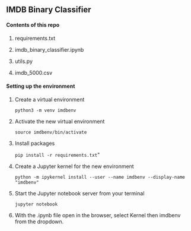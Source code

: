 ## IMDB Binary Classifier 

#### Contents of this repo
1. requirements.txt 
    
2. imdb_binary_classifier.ipynb
    
3. utils.py

4. imdb_5000.csv 

    
#### Setting up the environment 

1. Create a virtual environment

    `python3 -m venv imdbenv`

2. Activate the new virtual environment

    `source imdbenv/bin/activate`
    
3. Install packages 

    `pip install -r requirements.txt`"

3. Create a Jupyter kernel for the new environment

    `python -m ipykernel install --user --name imdbenv --display-name "imdbenv"`

4. Start the Jupyter notebook server from your terminal 

    `jupyter notebook`

5. With the .ipynb file open in the browser, select Kernel then imdbenv from the dropdown.
